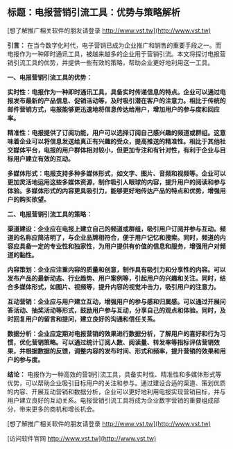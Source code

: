 ## **标题：电报营销引流工具：优势与策略解析**

[想了解推广相关软件的朋友请登录 http://www.vst.tw](http://www.vst.tw)

**引言：**
在当今数字化时代，电子营销已成为企业推广和销售的重要手段之一。而电报作为一种即时通讯工具，被越来越多的企业用于营销引流。本文将探讨电报营销引流工具的优势，并提供一些有效的策略，帮助企业更好地利用这一工具。

**一、电报营销引流工具的优势：**

**实时性：电报作为一种即时通讯工具，具备实时传递信息的特点。企业可以通过电报发布最新的产品信息、促销活动等，及时吸引潜在客户的注意力。相比于传统的邮件营销方式，电报能够更迅速地将信息传达给用户，增加用户的参与度和回应率。**

**精准性：电报提供了订阅功能，用户可以选择订阅自己感兴趣的频道或群组。这意味着企业可以将信息发送给真正有兴趣的受众，提高推送的精准性。相比于其他社交媒体平台，电报的用户群体相对较小，但更加专注和有针对性，有利于企业与目标用户建立有效的互动。**

**多媒体形式：电报支持多种多媒体形式，如文字、图片、音频和视频等。企业可以更加灵活地运用这些多媒体资源，制作吸引人眼球的内容，提升用户的阅读和参与体验。多媒体形式的内容更具吸引力，能够更好地传达产品的特点和优势，增强用户的购买欲望。**

**二、电报营销引流工具的策略：**

**渠道建设：企业应在电报上建立自己的频道或群组，吸引用户订阅并参与互动。频道的名称应简洁明了，与企业品牌相符合，便于用户记忆和搜索。同时，频道的内容应具备一定的专业性和独家性，为用户提供有价值的信息和服务，增强用户对频道的黏性。**

**内容策划：企业应注重内容的质量和创意，制作具有吸引力和分享性的内容。可以发布产品的最新动态、行业趋势、用户案例等，引起用户的兴趣和关注。同时，结合多媒体形式，如图片、视频等，提升内容的视觉冲击力，吸引用户的注意力。**

**互动营销：企业应与用户建立互动，增强用户的参与感和归属感。可以通过开展问答活动、抽奖活动等形式，鼓励用户参与互动，分享自己的观点和体验。同时，及时回复用户的留言和提问，建立良好的沟通和信任关系。**

**数据分析：企业应定期对电报营销的效果进行数据分析，了解用户的喜好和行为习惯，优化营销策略。可以通过统计订阅人数、阅读量、转发率等指标评估营销效果，并根据数据的反馈，调整内容的发布时间、形式和频率，提升营销的效果和用户的参与度。**

**结论：**
电报作为一种高效的营销引流工具，具备实时性、精准性和多媒体形式等优势，可以帮助企业吸引目标用户的关注和参与。通过建设合适的渠道、策划优质的内容、开展互动营销和数据分析，企业可以更好地利用电报实现营销目标，并与用户建立良好的互动关系。电报营销引流工具将成为企业数字营销的重要组成部分，带来更多的商机和增长机会。

[想了解推广相关软件的朋友请登录 http://www.vst.tw](http://www.vst.tw)


[访问软件官网 http://www.vst.tw](http://www.vst.tw)
